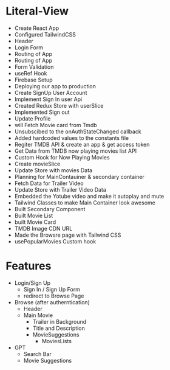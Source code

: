# Literal-View
- Create React App
- Configured TailwindCSS
- Header 
- Login Form
- Routing of App
- Routing of App
- Form Validation
- useRef Hook
- Firebase Setup
- Deploying our app to production
- Create SignUp User Account
- Implement Sign In user Api
- Created Redux Store with userSlice
- Implemented Sign out 
- Update Profile
- will Fetch Movie card from Tmdb
- Unsubscibed to the onAuthStateChanged callback
- Added hardcoded values to the constants file
- Regiter TMDB API & create an app & get access token
- Get Data from TMDB now playing movies list API
- Custom Hook for Now Playing Movies
- Create movieSlice
- Update Store with movies Data
- Planning for MainContauiner & secondary container
- Fetch Data for Trailer Video
- Update Store with Trailer Video Data
- Embedded the Yotube video and make it autoplay and mute
- Tailwind Classes to make Main Container look awesome 
- Built Secondary Component
- Built Movie List
- built Movie Card
- TMDB Image CDN URL
- Made the Browsre page with Tailwind CSS
- usePopularMovies Custom hook

# Features
- Login/Sign Up
    - Sign In / Sign Up Form
    - redirect to Browse Page
- Browse (after autherntication)
    - Header
    - Main Movie
        - Trailer in Background
        - Title and Description
        - MovieSuggestions
            - MoviesLists 
- GPT
    - Search Bar
    - Movie Suggestions